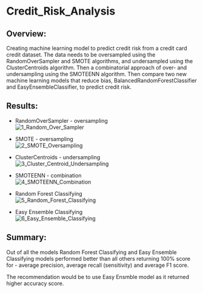 # Credit_Risk_Analysis
## Overview:
Creating machine learning model to predict credit risk from a credit card credit dataset. The data needs to be oversampled using the RandomOverSampler and SMOTE algorithms, and undersampled using the ClusterCentroids algorithm. Then a combinatorial approach of over- and undersampling using the SMOTEENN algorithm. Then compare two new machine learning models that reduce bias, BalancedRandomForestClassifier and EasyEnsembleClassifier, to predict credit risk.

## Results:
* RandomOverSampler - oversampling<br/>
![1_Random_Over_Sampler](https://user-images.githubusercontent.com/85530486/141718508-efd4aae5-c231-4893-b568-33674a92db83.png)

* SMOTE - oversampling<br/>
![2_SMOTE_Oversampling](https://user-images.githubusercontent.com/85530486/141718569-bddb7126-35bb-4b62-86a3-df488148a98c.png)

* ClusterCentroids - undersampling<br/>
![3_Cluster_Centroid_Undersampling](https://user-images.githubusercontent.com/85530486/141718656-96affcf5-a74e-4637-b7c9-d30dd61e7391.png)

* SMOTEENN - combination<br/>
![4_SMOTEENN_Combination](https://user-images.githubusercontent.com/85530486/141718762-6b152079-9f0c-4004-9eb3-22cb2e1f5936.png)

* Random Forest Classifying<br/>
![5_Random_Forest_Classifying](https://user-images.githubusercontent.com/85530486/141718842-62647430-77eb-463a-bd73-67708b6129c1.png)

* Easy Ensemble Classifying<br/>
![6_Easy_Ensemble_Classifying](https://user-images.githubusercontent.com/85530486/141718874-5881dec7-9cd5-46ed-a4be-4a640cfcf8f5.png)

## Summary:
Out of all the models Random Forest Classifying and Easy Ensemble Classifying models performed better than all others returning 100% score for - average precision, average recall (sensitivity) and average F1 score. 

The recommendation would be to use Easy Ensmble model as it returned higher accuracy score. 
